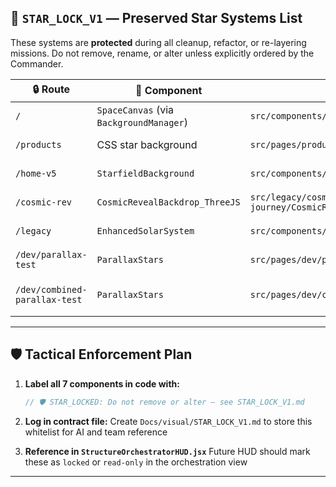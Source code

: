 
## 🧱 `STAR_LOCK_V1` — Preserved Star Systems List

These systems are **protected** during all cleanup, refactor, or re-layering missions. Do not remove, rename, or alter unless explicitly ordered by the Commander.

| 🔒 Route                      | 🧩 Component                            | 📁 File Path                                                 | 💠 Type         | ✅ Status                     |
| ----------------------------- | --------------------------------------- | ------------------------------------------------------------ | --------------- | ---------------------------- |
| `/`                           | `SpaceCanvas` (via `BackgroundManager`) | `src/components/visual/SpaceCanvas.jsx`                      | Canvas 2D       | ✅ Production                 |
| `/products`                   | CSS star background                     | `src/pages/products/index.jsx`                               | Static Image    | ✅ Production                 |
| `/home-v5`                    | `StarfieldBackground`                   | `src/components/home/StarfieldBackground.jsx`                | Canvas 2D       | ✅ Legacy Placeholder         |
| `/cosmic-rev`                 | `CosmicRevealBackdrop_ThreeJS`          | `src/legacy/cosmic-journey/CosmicRevealBackdrop_ThreeJS.jsx` | THREE.js Shader | ✅ Visual Centerpiece         |
| `/legacy`                     | `EnhancedSolarSystem`                   | `src/components/home/EnhancedSolarSystem.jsx`                | THREE.js        | ✅ Solar Model                |
| `/dev/parallax-test`          | `ParallaxStars`                         | `src/pages/dev/parallax-test.jsx`                            | CSS / DOM       | ✅ Parallax Test              |
| `/dev/combined-parallax-test` | `ParallaxStars`                         | `src/pages/dev/combined-parallax-test.jsx`                   | CSS / DOM       | ✅ Combined Scroll+Mouse Test |

---

## 🛡️ Tactical Enforcement Plan

1. **Label all 7 components in code with:**

   ```js
   // 🛡️ STAR_LOCKED: Do not remove or alter – see STAR_LOCK_V1.md
   ```

2. **Log in contract file:**
   Create `Docs/visual/STAR_LOCK_V1.md` to store this whitelist for AI and team reference

3. **Reference in `StructureOrchestratorHUD.jsx`**
   Future HUD should mark these as `locked` or `read-only` in the orchestration view

---

